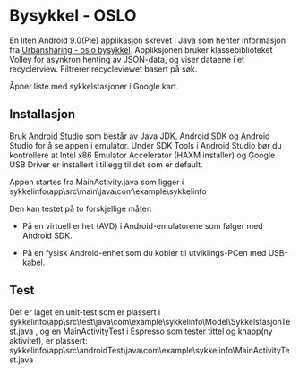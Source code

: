 # Bysykkel - OSLO
En liten Android 9.0(Pie) applikasjon skrevet i Java som henter informasjon fra [Urbansharing - oslo bysykkel](https://gbfs.urbansharing.com/oslobysykkel.no/).
Appliksjonen bruker klassebiblioteket Volley for asynkron henting av JSON-data, og viser dataene i et recyclerview. Filtrerer recycleviewet basert på søk.

Åpner liste med sykkelstasjoner i Google kart.


## Installasjon
Bruk [Android Studio](https://developer.android.com/studio/) som består av Java JDK, Android SDK og Android Studio for å se appen i emulator.
Under SDK Tools i Android Studio bør du kontrollere at Intel x86 Emulator Accelerator (HAXM installer) og
Google USB Driver er installert i tillegg til det som er default.

Appen startes fra MainActivity.java som ligger i sykkelinfo\app\src\main\java\com\example\sykkelinfo

Den kan testet på to forskjellige måter:
* På en virtuell enhet (AVD) i Android-emulatorene som følger med Android SDK.
  
* På en fysisk Android-enhet som du kobler til utviklings-PCen med USB-kabel.

## Test
Det er laget en unit-test som er plassert i sykkelinfo\app\src\test\java\com\example\sykkelinfo\Model\SykkelstasjonTest.java , 
og en MainActivityTest i Espresso som tester tittel og knapp(ny aktivitet), er plassert: sykkelinfo\app\src\androidTest\java\com\example\sykkelinfo\MainActivityTest.java
